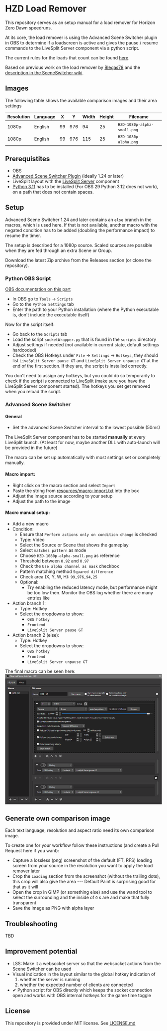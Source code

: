 # HZD Load Remover

This repository serves as an setup manual for a load remover for Horizon Zero Dawn speedruns.

At its core, the load remover is using the Advanced Scene Switcher plugin in OBS to determine if a loadscreen is active and gives the pause / resume commands to the LiveSplit Server component via a python script.

The current rules for the loads that count can be found [here](https://www.speedrun.com/hzd/guides/6atmp).

Based on previous work on the load remover by [Blegas78](https://github.com/blegas78/autoSplitters) and the [description in the SceneSwitcher wiki](https://github.com/WarmUpTill/SceneSwitcher/wiki/Activate-overlay-to-hide-parts-of-the-screen).

## Images

The following table shows the available comparison images and their area settings

| Resolution | Language | X | Y | Width | Height | Filename |
|---|---|---|---|---|---|---|
| 1080p | English | 99 | 976 | 94 | 25 | `HZD-1080p-alpha-small.png` |
| 1080p | English | 99 | 976 | 115 | 25 | `HZD-1080p-alpha.png` |

## Prerequistites
* OBS
* [Advanced Scene Switcher Plugin](https://github.com/WarmUpTill/SceneSwitcher/) (ideally 1.24 or later)
* LiveSplit layout with the [LiveSplit Server](https://github.com/LiveSplit/LiveSplit.Server#install) component
* [Python 3.11](https://www.python.org/downloads/windows/) has to be installed (For OBS 29 Python 3.12 does not work), on a path that does not contain spaces.

## Setup
Advanced Scene Switcher 1.24 and later contains an `else` branch in the macros, which is used here. If that is not available, another macro with the negated condition has to be added (doubling the performance impact) to resume the timer.

The setup is described for a 1080p source. Scaled sources are possible when they are fed through an extra Scene or Group.

Download the latest Zip archive from the Releases section (or clone the repository).

### Python OBS Script

[OBS documentation on this part](https://obsproject.com/wiki/Getting-Started-With-OBS-Scripting)
* In OBS go to `Tools` -> `Scripts`
* Go to the `Python Settings` tab
* Enter the path to your Python installation (where the Python executable is, don't include the executable itself)

Now for the script itself:
* Go back to the `Scripts` tab
* Load the script `socketWrapper.py` that is found in the `scripts` directory
* Adjust settings if needed (not available in current state, default settings hardcoded)
* Check the OBS Hotkeys under `File` -> `Settings` -> `Hotkeys`, they should list `LiveSplit Server pause GT` and `LiveSplit Server unpause GT` at the end of the first section. If they are, the script is installed correctly.

You don't need to assign any hotkeys, but you could do so temporarily to check if the script is connected to LiveSplit (make sure you have the LiveSplit Server component started). The hotkeys you set get removed when you reload the script.

### Advanced Scene Switcher

#### General
* Set the advanced Scene Switcher interval to the lowest possible (50ms)

The LiveSplit Server component has to be started __manually__ at every LiveSplit launch. (At least for now, maybe another DLL with auto-launch will be provided in the future)

The macro can be set up automatically with most settings set or completely manually.

#### Macro import:
* Right click on the macro section and select `Import`
* Paste the string from [resources/macro-import.txt](resources/macro-import.txt) into the box
* Adjust the image source according to your setup
* Adjust the path to the image 

#### Macro manual setup:
* Add a new macro
* Condition:
  * Ensure that `Perform actions only on condition change` is checked
  * Type: Video
  * Select the Source or Scene that shows the gameplay
  * Select `matches pattern` as mode
  * Choose `HZD-1080p-alpha-small.png` as reference
  * Threshold between `0.92` and `0.97`
  * Check the `Use alpha channel as mask` checkbox
  * Pattern matching method `Squared difference`
  * Check area (X, Y, W, H): `99,976,94,25`
  * Optional:
    * Try enabling the reduced latency mode, but performance might be too low then. Monitor the OBS log whether there are many entries like 
* Action branch 1:
  * Type: Hotkey
  * Select the dropdowns to show:
    * `OBS hotkey`
    * `Frontend`
    * `LiveSplit Server pause GT`
* Action branch 2 (else):
  * Type: Hotkey
  * Select the dropdowns to show:
    * `OBS hotkey`
    * `Frontend`
    * `LiveSplit Server unpause GT`

The final macro can be seen here:
![macro setup](./resources/adv-setup.png)

## Generate own comparison image

Each text language, resolution and aspect ratio need its own comparison image.

To create one for your workflow follow these instructions (and create a Pull Request here if you want):

* Capture a lossless (png) screenshot of the default (FT, RFS) loading screen from your source in the resolution you want to apply the load remover later
* Crop the `Loading` section from the screenshot (without the trailing dots), this crop will also give the area --- Default Paint is surprising good for that as it will 
* Open the crop in GIMP (or something else) and use the wand tool to select the surrounding and the inside of `O` s are and make that fully transparent
* Save the image as PNG with alpha layer

## Troubleshooting

TBD

## Improvement potential

* LSS: Make it a websocket server so that the websocket actions from the Scene Switcher can be used
* Visual indication in the layout similar to the global hotkey indication of
  1. whether the server is running
  2. whether the expected number of clients are connected
* ✔ Python script for OBS directly which keeps the socket connection open and works with OBS internal hotkeys for the game time toggle

## License

This repository is provided under MIT license. See [LICENSE.md](/LICENSE.md)
